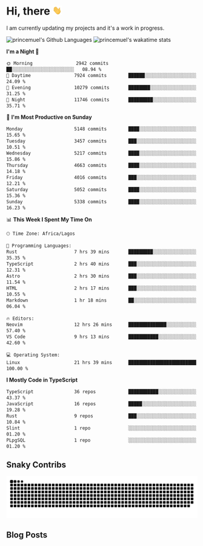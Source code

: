 # Hi, there <img src='/assets/wave.gif' alt='Just saying hello' width='24' height='24' />

<!--
**princemuel/princemuel** is a ✨ _special_ ✨ repository because its `README.md` (this file) appears on your GitHub profile.

Here are some ideas to get you started:

- 🔭 I’m currently working on ...
- 🌱 I’m currently learning ...
- 👯 I’m looking to collaborate on ...
- 🤔 I’m looking for help with ...
- 💬 Ask me about ...
- 📫 How to reach me: ...
- 😄 Pronouns: ...
- ⚡ Fun fact: ...
-->

I am currently updating my projects and it's a work in progress.

![princemuel's Github Languages](https://github-readme-stats.vercel.app/api/top-langs/?username=princemuel&text_color=586069&layout=compact&hide_border=true&title_color=0366d6&count_private=true&include_all_commits=true&theme=tokyonight&show_icons=true)
![princemuel's wakatime stats](https://github-readme-stats.vercel.app/api/wakatime?username=princemuel&text_color=586069&layout=compact&hide_border=true&title_color=0366d6&count_private=true&include_all_commits=true&theme=tokyonight&show_icons=true)

<!--START_SECTION:waka-->
**I'm a Night 🦉** 

```text
🌞 Morning                2942 commits        ██░░░░░░░░░░░░░░░░░░░░░░░   08.94 % 
🌆 Daytime                7924 commits        ██████░░░░░░░░░░░░░░░░░░░   24.09 % 
🌃 Evening                10279 commits       ████████░░░░░░░░░░░░░░░░░   31.25 % 
🌙 Night                  11746 commits       █████████░░░░░░░░░░░░░░░░   35.71 % 
```
📅 **I'm Most Productive on Sunday** 

```text
Monday                   5148 commits        ████░░░░░░░░░░░░░░░░░░░░░   15.65 % 
Tuesday                  3457 commits        ███░░░░░░░░░░░░░░░░░░░░░░   10.51 % 
Wednesday                5217 commits        ████░░░░░░░░░░░░░░░░░░░░░   15.86 % 
Thursday                 4663 commits        ████░░░░░░░░░░░░░░░░░░░░░   14.18 % 
Friday                   4016 commits        ███░░░░░░░░░░░░░░░░░░░░░░   12.21 % 
Saturday                 5052 commits        ████░░░░░░░░░░░░░░░░░░░░░   15.36 % 
Sunday                   5338 commits        ████░░░░░░░░░░░░░░░░░░░░░   16.23 % 
```


📊 **This Week I Spent My Time On** 

```text
🕑︎ Time Zone: Africa/Lagos

💬 Programming Languages: 
Rust                     7 hrs 39 mins       █████████░░░░░░░░░░░░░░░░   35.35 % 
TypeScript               2 hrs 40 mins       ███░░░░░░░░░░░░░░░░░░░░░░   12.31 % 
Astro                    2 hrs 30 mins       ███░░░░░░░░░░░░░░░░░░░░░░   11.54 % 
HTML                     2 hrs 17 mins       ███░░░░░░░░░░░░░░░░░░░░░░   10.55 % 
Markdown                 1 hr 18 mins        ██░░░░░░░░░░░░░░░░░░░░░░░   06.04 % 

🔥 Editors: 
Neovim                   12 hrs 26 mins      ██████████████░░░░░░░░░░░   57.40 % 
VS Code                  9 hrs 13 mins       ███████████░░░░░░░░░░░░░░   42.60 % 

💻 Operating System: 
Linux                    21 hrs 39 mins      █████████████████████████   100.00 % 
```

**I Mostly Code in TypeScript** 

```text
TypeScript               36 repos            ███████████░░░░░░░░░░░░░░   43.37 % 
JavaScript               16 repos            █████░░░░░░░░░░░░░░░░░░░░   19.28 % 
Rust                     9 repos             ███░░░░░░░░░░░░░░░░░░░░░░   10.84 % 
Slint                    1 repo              ░░░░░░░░░░░░░░░░░░░░░░░░░   01.20 % 
PLpgSQL                  1 repo              ░░░░░░░░░░░░░░░░░░░░░░░░░   01.20 % 
```




<!--END_SECTION:waka-->

## Snaky Contribs

<img src='/assets/github-snake-dark.svg' alt='Snaky Contributions' />

## Blog Posts

<!-- BLOG-POST-LIST:START -->
<!-- BLOG-POST-LIST:END -->
